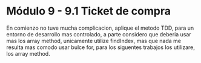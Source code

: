 # Módulo 9 - 9.1 Ticket de compra
En comienzo no tuve mucha complicacion, aplique el metodo TDD, para un entorno de desarrollo mas controlado, a parte considero que deberia usar mas los array method,
unicamente utilize findIndex, mas que nada me resulta mas comodo usar bulce for, para los siguentes trabajos los utilizare, los array method.
